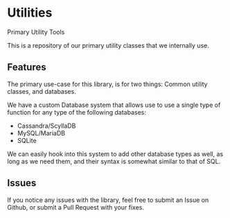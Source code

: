# Utilities
Primary Utility Tools

This is a repository of our primary utility classes that we internally use.

## Features
The primary use-case for this library, is for two things: Common utility classes, and databases.

We have a custom Database system that allows use to use a single type of function for any type of the following databases:

-  Cassandra/ScyllaDB
-  MySQL/MariaDB
-  SQLite

We can easily hook into this system to add other database types as well, as long as we need them, and their syntax is somewhat similar to that of SQL.

## Issues
If you notice any issues with the library, feel free to submit an Issue on Github, or submit a Pull Request with your fixes.

